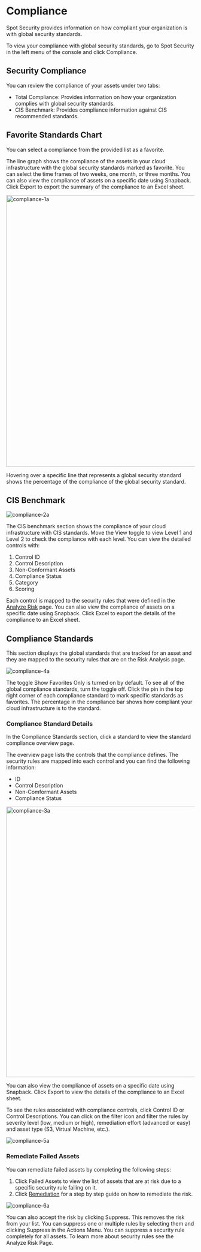 # Compliance

Spot Security provides information on how compliant your organization is with global security standards.  

To view your compliance with global security standards, go to Spot Security in the left menu of the console and click Compliance.

## Security Compliance

You can review the compliance of your assets under two tabs:  
* Total Compliance: Provides information on how your organization complies with global security standards.
* CIS Benchmark: Provides compliance information against CIS recommended standards.

## Favorite Standards Chart

You can select a compliance from the provided list as a favorite.   

The line graph shows the compliance of the assets in your cloud infrastructure with the global security standards marked as favorite. You can select the time frames of two weeks, one month, or three months. You can also view the compliance of assets on a specific date using Snapback. Click Export to export the summary of the compliance to an Excel sheet.

<img width="724" alt="compliance-1a" src="https://github.com/spotinst/help/assets/106514736/d1a73456-f7b6-477c-9d3b-f89c850754d4">

Hovering over a specific line that represents a global security standard shows the percentage of the compliance of the global security standard.

## CIS Benchmark

![compliance-2a](https://github.com/spotinst/help/assets/106514736/8dcf5ff6-118d-42f7-8b81-064a9a86000a)

The CIS benchmark section shows the compliance of your cloud infrastructure with CIS standards. Move the View toggle to view Level 1 and Level 2 to check the compliance with each level. You can view the detailed controls with:

1. Control ID
2. Control Description
3. Non-Conformant Assets
4. Compliance Status
5. Category
6. Scoring

Each control is mapped to the security rules that were defined in the [Analyze Risk](spot-security/features/analyze-risks/) page. You can also view the compliance of assets on a specific date using Snapback. Click Excel to export the details of the compliance to an Excel sheet.

## Compliance Standards 

This section displays the global standards that are tracked for an asset and they are mapped to the security rules that are on the Risk Analysis page.

![compliance-4a](https://github.com/spotinst/help/assets/106514736/c59f0ae4-3a50-4e10-9330-cd2248d71871)

The toggle Show Favorites Only is turned on by default. To see all of the global compliance standards, turn the toggle off. Click the pin in the top right corner of each compliance standard to mark specific standards as favorites. The percentage in the compliance bar shows how compliant your cloud infrastructure is to the standard.

### Compliance Standard Details

In the Compliance Standards section, click a standard to view the standard compliance overview page.  

The overview page lists the controls that the compliance defines. The security rules are mapped into each control and you can find the following information:
* ID
* Control Description
* Non-Comformant Assets
* Compliance Status

<img width="721" alt="compliance-3a" src="https://github.com/spotinst/help/assets/106514736/61d05631-9c0b-4772-83f6-f3e94ef72a5c">

You can also view the compliance of assets on a specific date using Snapback. Click Export to view the details of the compliance to an Excel sheet.

To see the rules associated with compliance controls, click Control ID or Control Descriptions. You can click on the filter icon and filter the rules by severity level (low, medium or high), remediation effort (advanced or easy) and asset type (S3, Virtual Machine, etc.).  

![compliance-5a](https://github.com/spotinst/help/assets/106514736/b63f36e8-3667-4264-8ba9-195016f4e7f7)

### Remediate Failed Assets

You can remediate failed assets by completing the following steps:  

1. Click Failed Assets to view the list of assets that are at risk due to a specific security rule failing on it.  
2. Click [Remediation](spot-security/features/analyze-risks/remediate) for a step by step guide on how to remediate the risk.

![compliance-6a](https://github.com/spotinst/help/assets/106514736/2f445668-3ec4-4a9b-b62e-8aacf529f5be)

You can also accept the risk by clicking Suppress. This removes the risk from your list. You can suppress one or multiple rules by selecting them and clicking Suppress in the Actions Menu. You can suppress a security rule completely for all assets. To learn more about security rules see the Analyze Risk Page.
